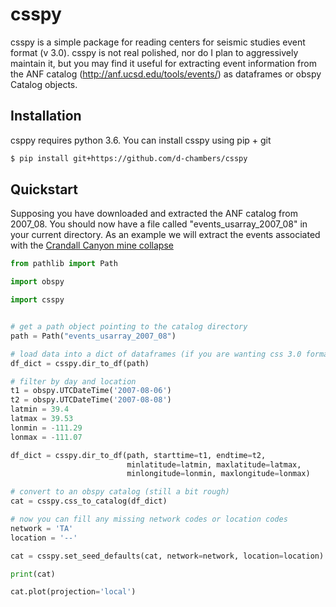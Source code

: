 # csspy

csspy is a simple package for reading centers for seismic studies event
format (v 3.0). csspy is not real polished, nor do I plan to aggressively
maintain it, but you may find it useful for extracting event information from
the ANF catalog (http://anf.ucsd.edu/tools/events/) as dataframes or obspy
Catalog objects. 

## Installation

csppy requires python 3.6. You can install csspy using pip + git

```bash
$ pip install git+https://github.com/d-chambers/csspy
```

## Quickstart

Supposing you have downloaded and extracted the ANF catalog from 2007_08.
You should now have a file called "events_usarray_2007_08" in your current
directory. As an example we will extract the events associated with the 
[Crandall Canyon mine collapse](https://en.wikipedia.org/wiki/Crandall_Canyon_Mine)

```python
from pathlib import Path

import obspy

import csspy


# get a path object pointing to the catalog directory
path = Path("events_usarray_2007_08")

# load data into a dict of dataframes (if you are wanting css 3.0 format)
df_dict = csspy.dir_to_df(path)

# filter by day and location
t1 = obspy.UTCDateTime('2007-08-06')
t2 = obspy.UTCDateTime('2007-08-08')
latmin = 39.4
latmax = 39.53
lonmin = -111.29
lonmax = -111.07

df_dict = csspy.dir_to_df(path, starttime=t1, endtime=t2, 
                          minlatitude=latmin, maxlatitude=latmax,
                          minlongitude=lonmin, maxlongitude=lonmax)

# convert to an obspy catalog (still a bit rough)
cat = csspy.css_to_catalog(df_dict) 

# now you can fill any missing network codes or location codes
network = 'TA'
location = '--'

cat = csspy.set_seed_defaults(cat, network=network, location=location)

print(cat)

cat.plot(projection='local')

```

